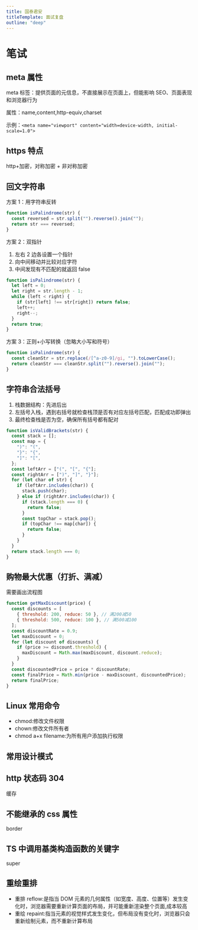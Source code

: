 ```yaml
---
title: 国泰君安
titleTemplate: 面试复盘
outline: "deep"
---
```


# 笔试

## meta 属性

meta 标签：提供页面的元信息，不直接展示在页面上，但能影响 SEO、页面表现和浏览器行为

属性：name,content,http-equiv,charset

示例：`<meta name="viewport" content="width=device-width, initial-scale=1.0">`

## https 特点

http+加密，对称加密 + 非对称加密

## 回文字符串

方案 1：用字符串反转

```js
function isPalindrome(str) {
  const reversed = str.split("").reverse().join("");
  return str === reversed;
}
```

方案 2：双指针

1. 左右 2 边各设置一个指针
2. 向中间移动并比较对应字符
3. 中间发现有不匹配的就返回 false

```js
function isPalindrome(str) {
  let left = 0;
  let right = str.length - 1;
  while (left < right) {
    if (str[left] !== str[right]) return false;
    left++;
    right--;
  }
  return true;
}
```

方案 3：正则+小写转换（忽略大小写和符号）

```js
function isPalindrome(str) {
  const cleanStr = str.replace(/[^a-z0-9]/gi, "").toLowerCase();
  return cleanStr === cleanStr.split("").reverse().join("");
}
```

## 字符串合法括号

1. 栈数据结构：先进后出
2. 左括号入栈，遇到右括号就检查栈顶是否有对应左括号匹配，匹配成功即弹出
3. 最终检查栈是否为空，确保所有括号都有配对

```js
function isValidBrackets(str) {
  const stack = [];
  const map = {
    ")": "(",
    "}": "{",
    "]": "[",
  };
  const leftArr = ["(", "[", "{"];
  const rightArr = [")", "]", "}"];
  for (let char of str) {
    if (leftArr.includes(char)) {
      stack.push(char);
    } else if (rightArr.includes(char)) {
      if (stack.length === 0) {
        return false;
      }
      const topChar = stack.pop();
      if (topChar !== map[char]) {
        return false;
      }
    }
  }
  return stack.length === 0;
}
```

## 购物最大优惠（打折、满减）

需要画出流程图

```js
function getMaxDiscount(price) {
  const discounts = [
    { threshold: 200, reduce: 50 }, // 满200减50
    { threshold: 500, reduce: 100 }, // 满500减100
  ];
  const discountRate = 0.9;
  let maxDiscount = 0;
  for (let discount of discounts) {
    if (price >= discount.threshold) {
      maxDiscount = Math.max(maxDiscount, discount.reduce);
    }
  }
  const discountedPrice = price * discountRate;
  const finalPrice = Math.min(price - maxDiscount, discountedPrice);
  return finalPrice;
}
```

## Linux 常用命令

- chmod:修改文件权限
- chown:修改文件所有者
- chmod a+x filename:为所有用户添加执行权限

## 常用设计模式

## http 状态码 304

缓存

## 不能继承的 css 属性

border

## TS 中调用基类构造函数的关键字

super

## 重绘重排

- 重排 reflow:是指当 DOM 元素的几何属性（如宽度、高度、位置等）发生变化时，浏览器需要重新计算页面的布局，并可能重新渲染整个页面,成本较高
- 重绘 repaint:指当元素的视觉样式发生变化，但布局没有变化时，浏览器只会重新绘制元素，而不重新计算布局
